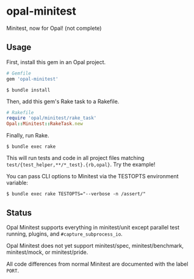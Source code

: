 # opal-minitest

Minitest, now for Opal! (not complete)

## Usage

First, install this gem in an Opal project.

```ruby
# Gemfile
gem 'opal-minitest'
```

`$ bundle install`

Then, add this gem's Rake task to a Rakefile.

```ruby
# Rakefile
require 'opal/minitest/rake_task'
Opal::Minitest::RakeTask.new
```

Finally, run Rake.

`$ bundle exec rake`

This will run tests and code in all project files matching `test/{test_helper,**/*_test}.{rb,opal}`. Try the example!

You can pass CLI options to Minitest via the TESTOPTS environment variable:

`$ bundle exec rake TESTOPTS="--verbose -n /assert/"`

## Status

Opal Minitest supports everything in minitest/unit except parallel test running, plugins, and `#capture_subprocess_io`.

Opal Minitest does not yet support minitest/spec, minitest/benchmark, minitest/mock, or minitest/pride.

All code differences from normal Minitest are documented with the label `PORT`.
